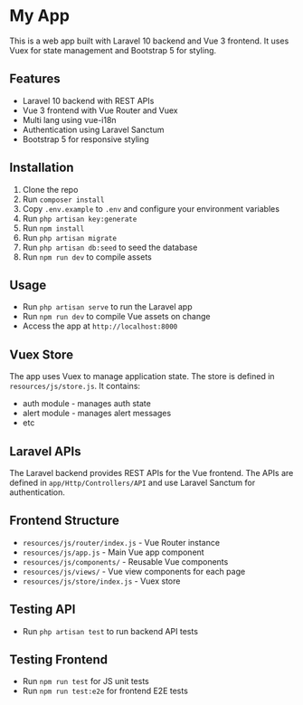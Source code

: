 # My App

This is a web app built with Laravel 10 backend and Vue 3 frontend. It uses Vuex for state management and Bootstrap 5 for styling.

## Features

- Laravel 10 backend with REST APIs
- Vue 3 frontend with Vue Router and Vuex 
- Multi lang using vue-i18n
- Authentication using Laravel Sanctum
- Bootstrap 5 for responsive styling

## Installation

1. Clone the repo
2. Run `composer install`
3. Copy `.env.example` to `.env` and configure your environment variables
4. Run `php artisan key:generate` 
5. Run `npm install`
6. Run `php artisan migrate`
7. Run `php artisan db:seed` to seed the database
8. Run `npm run dev` to compile assets

## Usage

- Run `php artisan serve` to run the Laravel app
- Run `npm run dev` to compile Vue assets on change
- Access the app at `http://localhost:8000`

## Vuex Store

The app uses Vuex to manage application state. The store is defined in `resources/js/store.js`. It contains:

- auth module - manages auth state
- alert module - manages alert messages 
- etc

## Laravel APIs

The Laravel backend provides REST APIs for the Vue frontend. The APIs are defined in `app/Http/Controllers/API` and use Laravel Sanctum for authentication.

## Frontend Structure 

- `resources/js/router/index.js` - Vue Router instance
- `resources/js/app.js` - Main Vue app component
- `resources/js/components/` - Reusable Vue components 
- `resources/js/views/` - Vue view components for each page
- `resources/js/store/index.js` - Vuex store

## Testing API

- Run `php artisan test` to run backend API tests

## Testing Frontend

- Run `npm run test` for JS unit tests
- Run `npm run test:e2e` for frontend E2E tests